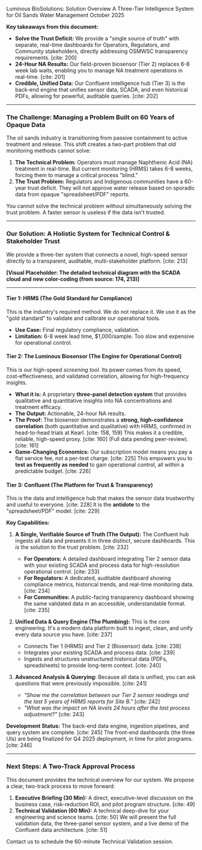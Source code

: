 Luminous BioSolutions: Solution Overview
A Three-Tier Intelligence System for Oil Sands Water Management
October 2025

**Key takeaways from this document:**
* **Solve the Trust Deficit:** We provide a "single source of truth" with separate, real-time dashboards for Operators, Regulators, and Community stakeholders, directly addressing OSMWSC transparency requirements. [cite: 200]
* **24-Hour NA Results:** Our field-proven biosensor (Tier 2) replaces 6-8 week lab waits, enabling you to manage NA treatment operations in real-time. [cite: 201]
* **Credible, Unified Data:** Our Confluent intelligence hub (Tier 3) is the back-end engine that unifies sensor data, SCADA, and even historical PDFs, allowing for powerful, auditable queries. [cite: 202]

---

### The Challenge: Managing a Problem Built on 60 Years of Opaque Data

The oil sands industry is transitioning from passive containment to active treatment and release. This shift creates a two-part problem that old monitoring methods cannot solve: 

1.  **The Technical Problem:** Operators must manage Naphthenic Acid (NA) treatment in real-time.  But current monitoring (HRMS) takes 6-8 weeks, forcing them to manage a critical process "blind." 
2.  **The Trust Problem:** Regulators and Indigenous communities have a 60-year trust deficit. They will not approve water release based on sporadic data from opaque "spreadsheet/PDF" reports. 

You cannot solve the technical problem without simultaneously solving the trust problem. A faster sensor is useless if the data isn't trusted. 

---

### Our Solution: A Holistic System for Technical Control & Stakeholder Trust

We provide a three-tier system that connects a novel, high-speed sensor directly to a transparent, auditable, multi-stakeholder platform. [cite: 213]

**[Visual Placeholder: The detailed technical diagram with the SCADA cloud and new color-coding (from source: 174, 213)]**

---

#### Tier 1: HRMS (The Gold Standard for Compliance)

This is the industry's required method. We do not replace it. We use it as the "gold standard" to validate and calibrate our operational tools. 
* **Use Case:** Final regulatory compliance, validation. 
* **Limitation:** 6-8 week lead time, $1,000/sample. Too slow and expensive for operational control. 

#### Tier 2: The Luminous Biosensor (The Engine for Operational Control)

This is our high-speed *screening tool*. Its power comes from its speed, cost-effectiveness, and validated correlation, allowing for high-frequency insights.

* **What it is:** A proprietary **three-panel detection system** that provides qualitative and quantitative insights into NA concentrations and treatment efficacy. 
* **The Output:** Actionable, 24-hour NA results. 
* **The Proof:** The biosensor demonstrates a **strong, high-confidence correlation** (both quantitative and qualitative) with HRMS, confirmed in head-to-head trials at Kearl. [cite: 158, 159] This makes it a credible, reliable, high-speed proxy. [cite: 160] (Full data pending peer-review). [cite: 161]
* **Game-Changing Economics:** Our subscription model means you pay a flat service fee, not a per-test charge. [cite: 225] This empowers you to **test as frequently as needed** to gain operational control, all within a predictable budget. [cite: 226]

#### Tier 3: Confluent (The Platform for Trust & Transparency)

This is the data and intelligence hub that makes the sensor data trustworthy and useful to everyone. [cite: 228] It is the **antidote** to the "spreadsheet/PDF" model. [cite: 229]

**Key Capabilities:**

1.  **A Single, Verifiable Source of Truth (The Output):**
    The Confluent hub ingests all data and presents it in three distinct, secure dashboards.  This *is* the solution to the trust problem. [cite: 232]
    * **For Operators:** A detailed dashboard integrating Tier 2 sensor data with your existing SCADA and process data for high-resolution operational control. [cite: 233]
    * **For Regulators:** A dedicated, auditable dashboard showing compliance metrics, historical trends, and real-time monitoring data. [cite: 234]
    * **For Communities:** A public-facing transparency dashboard showing the same validated data in an accessible, understandable format. [cite: 235]

2.  **Unified Data & Query Engine (The Plumbing):**
    This is the core engineering.  It's a modern data platform built to ingest, clean, and unify every data source you have. [cite: 237]
    * Connects Tier 1 (HRMS) and Tier 2 (Biosensor) data. [cite: 238]
    * Integrates your existing SCADA and process data. [cite: 239]
    * Ingests and structures unstructured historical data (PDFs, spreadsheets) to provide long-term context. [cite: 240]

3.  **Advanced Analysis & Querying:**
    Because all data is unified, you can ask questions that were previously impossible. [cite: 241]
    * *"Show me the correlation between our Tier 2 sensor readings and the last 5 years of HRMS reports for Site B."* [cite: 242]
    * *"What was the impact on NA levels 24 hours after the last process adjustment?"* [cite: 243]

**Development Status:** The back-end data engine, ingestion pipelines, and query system are complete. [cite: 245] The front-end dashboards (the three UIs) are being finalized for Q4 2025 deployment, in time for pilot programs. [cite: 246]

---

### Next Steps: A Two-Track Approval Process

This document provides the technical overview for our system. We propose a clear, two-track process to move forward:

1.  **Executive Briefing (30 Min):** A direct, executive-level discussion on the business case, risk-reduction ROI, and pilot program structure. [cite: 49]
2.  **Technical Validation (60 Min):** A technical deep-dive for your engineering and science teams. [cite: 50] We will present the full validation data, the three-panel sensor system, and a live demo of the Confluent data architecture. [cite: 51]

Contact us to schedule the 60-minute Technical Validation session.